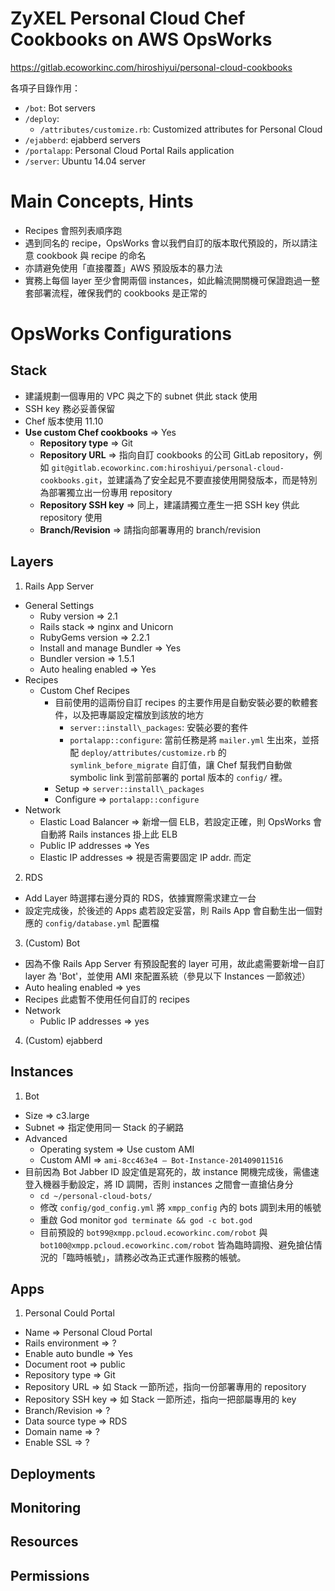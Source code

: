 # ZyXEL Personal Cloud Chef Cookbooks on AWS OpsWorks

https://gitlab.ecoworkinc.com/hiroshiyui/personal-cloud-cookbooks

各項子目錄作用：
* `/bot`: Bot servers
* `/deploy`:
  * `/attributes/customize.rb`: Customized attributes for Personal Cloud
* `/ejabberd`: ejabberd servers
* `/portalapp`: Personal Cloud Portal Rails application
* `/server`: Ubuntu 14.04 server

# Main Concepts, Hints

* Recipes 會照列表順序跑
* 遇到同名的 recipe，OpsWorks 會以我們自訂的版本取代預設的，所以請注意 cookbook 與 recipe 的命名
* 亦請避免使用「直接覆蓋」AWS 預設版本的暴力法
* 實務上每個 layer 至少會開兩個 instances，如此輪流開關機可保證跑過一整套部署流程，確保我們的 cookbooks 是正常的

# OpsWorks Configurations

## Stack

* 建議規劃一個專用的 VPC 與之下的 subnet 供此 stack 使用
* SSH key 務必妥善保留
* Chef 版本使用 11.10
* **Use custom Chef cookbooks** => Yes
  * **Repository type** => Git
  * **Repository URL** => 指向自訂 cookbooks 的公司 GitLab repository，例如 `git@gitlab.ecoworkinc.com:hiroshiyui/personal-cloud-cookbooks.git`，並建議為了安全起見不要直接使用開發版本，而是特別為部署獨立出一份專用 repository 
  * **Repository SSH key** => 同上，建議請獨立產生一把 SSH key 供此 repository 使用
  * **Branch/Revision** => 請指向部署專用的 branch/revision

## Layers

1. Rails App Server
  * General Settings
      * Ruby version => 2.1
      * Rails stack => nginx and Unicorn
      * RubyGems version => 2.2.1
      * Install and manage Bundler => Yes
      * Bundler version => 1.5.1
      * Auto healing enabled => Yes
  * Recipes
      * Custom Chef Recipes
          * 目前使用的這兩份自訂 recipes 的主要作用是自動安裝必要的軟體套件，以及把專屬設定檔放到該放的地方
              * `server::install\_packages`: 安裝必要的套件
              * `portalapp::configure`: 當前任務是將 `mailer.yml` 生出來，並搭配 `deploy/attributes/customize.rb` 的 `symlink_before_migrate` 自訂值，讓 Chef 幫我們自動做 symbolic link 到當前部署的 portal 版本的 `config/` 裡。
          * Setup => `server::install\_packages`
          * Configure => `portalapp::configure`
  * Network
      * Elastic Load Balancer => 新增一個 ELB，若設定正確，則 OpsWorks 會自動將 Rails instances 掛上此 ELB
      * Public IP addresses => Yes
      * Elastic IP addresses => 視是否需要固定 IP addr. 而定
2. RDS
  * Add Layer 時選擇右邊分頁的 RDS，依據實際需求建立一台
  * 設定完成後，於後述的 Apps 處若設定妥當，則 Rails App 會自動生出一個對應的 `config/database.yml` 配置檔
3. (Custom) Bot
  * 因為不像 Rails App Server 有預設配套的 layer 可用，故此處需要新增一自訂 layer 為 'Bot'，並使用 AMI 來配置系統（參見以下 Instances 一節敘述）
  * Auto healing enabled => yes
  * Recipes 此處暫不使用任何自訂的 recipes
  * Network
      * Public IP addresses => yes
4. (Custom) ejabberd

## Instances

1. Bot
  * Size => c3.large
  * Subnet => 指定使用同一 Stack 的子網路
  * Advanced
      * Operating system => Use custom AMI
      * Custom AMI => `ami-8cc463e4 – Bot-Instance-201409011516`
  * 目前因為 Bot Jabber ID 設定值是寫死的，故 instance 開機完成後，需儘速登入機器手動設定，將 ID 調開，否則 instances 之間會一直搶佔身分
      * `cd ~/personal-cloud-bots/`
      * 修改 `config/god_config.yml` 將 `xmpp_config` 內的 bots 調到未用的帳號
      * 重啟 God monitor `god terminate && god -c bot.god`
      * 目前預設的 `bot99@xmpp.pcloud.ecoworkinc.com/robot` 與 `bot100@xmpp.pcloud.ecoworkinc.com/robot` 皆為臨時調撥、避免搶佔情況的「臨時帳號」，請務必改為正式運作服務的帳號。

## Apps

1. Personal Could Portal
  * Name => Personal Cloud Portal
  * Rails environment => ?
  * Enable auto bundle => Yes
  * Document root => public
  * Repository type => Git
  * Repository URL => 如 Stack 一節所述，指向一份部署專用的 repository
  * Repository SSH key => 如 Stack 一節所述，指向一把部屬專用的 key
  * Branch/Revision => ?
  * Data source type => RDS
  * Domain name => ?
  * Enable SSL => ?

## Deployments
## Monitoring
## Resources
## Permissions
